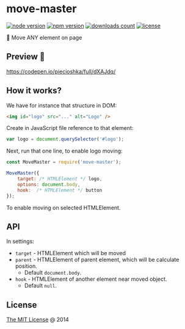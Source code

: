 # move-master

[![node version](https://img.shields.io/node/v/move-master.svg)](https://www.npmjs.com/package/move-master)
[![npm version](https://badge.fury.io/js/move-master.svg)](https://badge.fury.io/js/move-master)
[![downloads count](https://img.shields.io/npm/dt/move-master.svg)](https://www.npmjs.com/package/move-master)
[![license](https://img.shields.io/npm/l/move-master.svg)](https://piecioshka.mit-license.org)

:hammer: Move ANY element on page

## Preview 🎉

<https://codepen.io/piecioshka/full/dXAJdq/>

## How it works?

We have for instance that structure in DOM:

```html
<img id="logo" src="..." alt="Logo" />
```

Create in JavaScript file reference to that element:

```javascript
var logo = document.querySelector('#logo');
```

Next, run that one line, to enable logo moving:

```javascript
const MoveMaster = require('move-master');

MoveMaster({
    target: /* HTMLElement */ logo,
    options: document.body,
    hook:  /* HTMLElement */ button
});
```

To enable moving on selected HTMLElement.

## API

In settings:

- `target` - HTMLElement which will be moved
- `parent` - HTMLElement of parent element, which will be calculate position.
  - Default `document.body`.
- `hook` - HTMLElement of another element near moved object.
  - Default `null`.

## License

[The MIT License](https://piecioshka.mit-license.org) @ 2014
